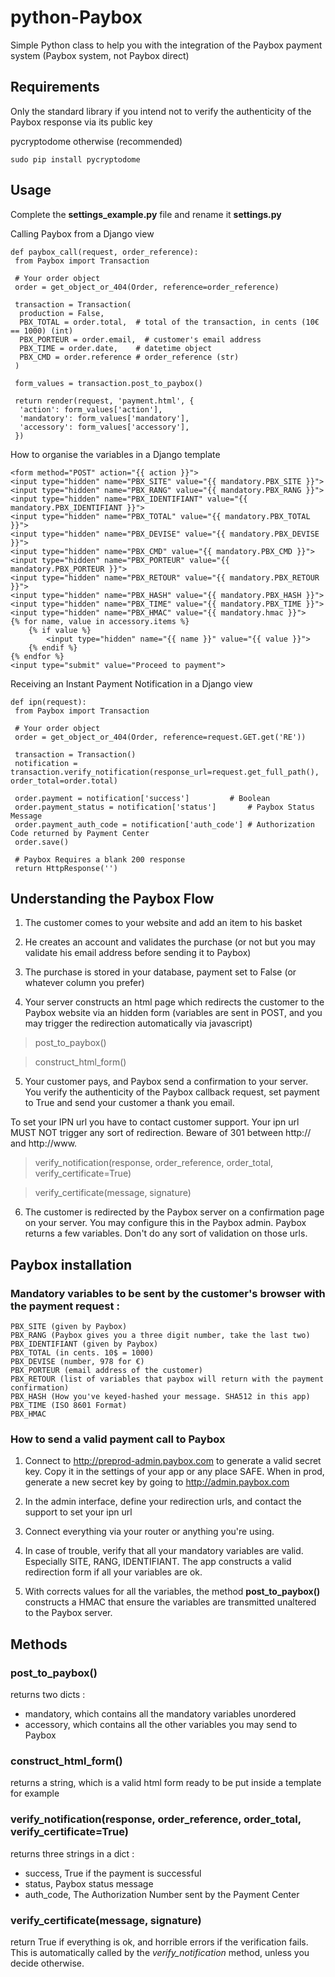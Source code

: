 # python-Paybox

Simple Python class to help you with the integration of the Paybox payment system (Paybox system, not Paybox direct)

## Requirements

Only the standard library if you intend not to verify the authenticity of the Paybox response via its public key

pycryptodome otherwise (recommended)

    sudo pip install pycryptodome

## Usage

Complete the **settings_example.py** file and rename it **settings.py**

Calling Paybox from a Django view

    def paybox_call(request, order_reference):
     from Paybox import Transaction
     
     # Your order object
     order = get_object_or_404(Order, reference=order_reference)
	
     transaction = Transaction(
      production = False,
      PBX_TOTAL = order.total,	# total of the transaction, in cents (10€ == 1000) (int)
      PBX_PORTEUR = order.email,  # customer's email address
      PBX_TIME = order.date,	# datetime object
      PBX_CMD = order.reference	# order_reference (str)
     )

     form_values = transaction.post_to_paybox()

     return render(request, 'payment.html', {
      'action': form_values['action'],
      'mandatory': form_values['mandatory'],
      'accessory': form_values['accessory'],
     })

How to organise the variables in a Django template

    <form method="POST" action="{{ action }}">
	<input type="hidden" name="PBX_SITE" value="{{ mandatory.PBX_SITE }}">
	<input type="hidden" name="PBX_RANG" value="{{ mandatory.PBX_RANG }}">
	<input type="hidden" name="PBX_IDENTIFIANT" value="{{ mandatory.PBX_IDENTIFIANT }}">
	<input type="hidden" name="PBX_TOTAL" value="{{ mandatory.PBX_TOTAL }}">
	<input type="hidden" name="PBX_DEVISE" value="{{ mandatory.PBX_DEVISE }}">
	<input type="hidden" name="PBX_CMD" value="{{ mandatory.PBX_CMD }}">
	<input type="hidden" name="PBX_PORTEUR" value="{{ mandatory.PBX_PORTEUR }}">
	<input type="hidden" name="PBX_RETOUR" value="{{ mandatory.PBX_RETOUR }}">
	<input type="hidden" name="PBX_HASH" value="{{ mandatory.PBX_HASH }}">
	<input type="hidden" name="PBX_TIME" value="{{ mandatory.PBX_TIME }}">
	<input type="hidden" name="PBX_HMAC" value="{{ mandatory.hmac }}">
	{% for name, value in accessory.items %}
		{% if value %}
			<input type="hidden" name="{{ name }}" value="{{ value }}">
		{% endif %}
	{% endfor %}
	<input type="submit" value="Proceed to payment">
</form>

Receiving an Instant Payment Notification in a Django view

    def ipn(request):
     from Paybox import Transaction
     
     # Your order object
     order = get_object_or_404(Order, reference=request.GET.get('RE'))
	
     transaction = Transaction()
     notification = transaction.verify_notification(response_url=request.get_full_path(), order_total=order.total)
	
     order.payment = notification['success']	  	 # Boolean
     order.payment_status = notification['status']   	 # Paybox Status Message
     order.payment_auth_code = notification['auth_code'] # Authorization Code returned by Payment Center
     order.save()
    
     # Paybox Requires a blank 200 response
     return HttpResponse('')

## Understanding the Paybox Flow

1. The customer comes to your website and add an item to his basket

2. He creates an account and validates the purchase (or not but you may validate his email address before sending it to Paybox)

3. The purchase is stored in your database, payment set to False (or whatever column you prefer)

4. Your server constructs an html page which redirects the customer to the Paybox website via an hidden form (variables are sent in POST, and you may trigger the redirection automatically via javascript)
	
> post_to_paybox()

> construct_html_form()

5. Your customer pays, and Paybox send a confirmation to your server. You verify the authenticity of the Paybox callback request, set payment to True and send your customer a thank you email.

To set your IPN url you have to contact customer support. Your ipn url MUST NOT trigger any sort of redirection. Beware of 301 between http:// and http://www.

> verify_notification(response, order_reference, order_total, verify_certificate=True)

> verify_certificate(message, signature)

6. The customer is redirected by the Paybox server on a confirmation page on your server. You may configure this in the Paybox admin. Paybox returns a few variables. Don't do any sort of validation on those urls.

## Paybox installation

### Mandatory variables to be sent by the customer's browser with the payment request :

	PBX_SITE (given by Paybox)
	PBX_RANG (Paybox gives you a three digit number, take the last two)
	PBX_IDENTIFIANT (given by Paybox)
	PBX_TOTAL (in cents. 10$ = 1000)
	PBX_DEVISE (number, 978 for €)
	PBX_PORTEUR (email address of the customer)
	PBX_RETOUR (list of variables that paybox will return with the payment confirmation)
	PBX_HASH (How you've keyed-hashed your message. SHA512 in this app)
	PBX_TIME (ISO 8601 Format)
	PBX_HMAC 

### How to send a valid payment call to Paybox

1. Connect to http://preprod-admin.paybox.com to generate a valid secret key. Copy it in the settings of your app or any place SAFE. When in prod, generate a new secret key by going to http://admin.paybox.com

2. In the admin interface, define your redirection urls, and contact the support to set your ipn url

3. Connect everything via your router or anything you're using.

4. In case of trouble, verify that all your mandatory variables are valid. Especially SITE, RANG, IDENTIFIANT. The app constructs a valid redirection form if all your variables are ok.

5. With corrects values for all the variables, the method **post_to_paybox()** constructs a HMAC that ensure the variables are transmitted unaltered to the Paybox server.

## Methods

### post_to_paybox()

returns two dicts :

- mandatory, which contains all the mandatory variables unordered
- accessory, which contains all the other variables you may send to Paybox

### construct_html_form()

returns a string, which is a valid html form ready to be put inside a template for example

### verify_notification(response, order_reference, order_total, verify_certificate=True)

returns three strings in a dict :

- success, True if the payment is successful
- status, Paybox status message
- auth_code, The Authorization Number sent by the Payment Center

### verify_certificate(message, signature)

return True if everything is ok, and horrible errors if the verification fails. This is automatically called by the *verify_notification* method, unless you decide otherwise.

